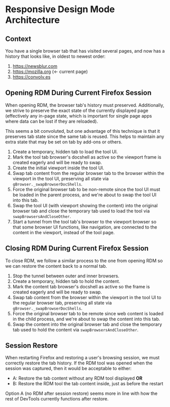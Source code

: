 # Responsive Design Mode Architecture

## Context

You have a single browser tab that has visited several pages, and now has a
history that looks like, in oldest to newest order:

1. https://newsblur.com
2. https://mozilla.org (← current page)
3. https://convolv.es

## Opening RDM During Current Firefox Session

When opening RDM, the browser tab's history must preserved.  Additionally, we
strive to preserve the exact state of the currently displayed page (effectively
any in-page state, which is important for single page apps where data can be
lost if they are reloaded).

This seems a bit convoluted, but one advantage of this technique is that it
preserves tab state since the same tab is reused.  This helps to maintain any
extra state that may be set on tab by add-ons or others.

1. Create a temporary, hidden tab to load the tool UI.
2. Mark the tool tab browser's docshell as active so the viewport frame is
   created eagerly and will be ready to swap.
3. Create the initial viewport inside the tool UI.
4. Swap tab content from the regular browser tab to the browser within the
   viewport in the tool UI, preserving all state via
   `gBrowser._swapBrowserDocShells`.
5. Force the original browser tab to be non-remote since the tool UI must be
   loaded in the parent process, and we're about to swap the tool UI into
   this tab.
6. Swap the tool UI (with viewport showing the content) into the original
   browser tab and close the temporary tab used to load the tool via
   `swapBrowsersAndCloseOther`.
7. Start a tunnel from the tool tab's browser to the viewport browser
   so that some browser UI functions, like navigation, are connected to
   the content in the viewport, instead of the tool page.

## Closing RDM During Current Firefox Session

To close RDM, we follow a similar process to the one from opening RDM so we can
restore the content back to a normal tab.

1. Stop the tunnel between outer and inner browsers.
2. Create a temporary, hidden tab to hold the content.
3. Mark the content tab browser's docshell as active so the frame is created
   eagerly and will be ready to swap.
4. Swap tab content from the browser within the viewport in the tool UI to the
   regular browser tab, preserving all state via
   `gBrowser._swapBrowserDocShells`.
5. Force the original browser tab to be remote since web content is loaded in
   the child process, and we're about to swap the content into this tab.
6. Swap the content into the original browser tab and close the temporary tab
   used to hold the content via `swapBrowsersAndCloseOther`.

## Session Restore

When restarting Firefox and restoring a user's browsing session, we must
correctly restore the tab history.  If the RDM tool was opened when the session
was captured, then it would be acceptable to either:

* A: Restore the tab content without any RDM tool displayed **OR**
* B: Restore the RDM tool the tab content inside, just as before the restart

Option A (no RDM after session restore) seems more in line with how the rest of
DevTools currently functions after restore.
